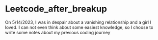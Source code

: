 # Leetcode_after_breakup
On 5/14/2023, I was in despair about a vanishing relationship and a girl I loved.   I can not even think about some easiest knowledge, so I choose to write some notes about my previous coding journey
